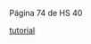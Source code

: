 Página 74 de HS 40

[tutorial](https://www.cnx-software.com/2021/01/27/a-closer-look-at-raspberry-pi-rp2040-programmable-ios-pio/)

